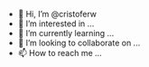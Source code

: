 - 👋 Hi, I’m @cristoferw
- 👀 I’m interested in ...
- 🌱 I’m currently learning ...
- 💞️ I’m looking to collaborate on ...
- 📫 How to reach me ...

<!---
cristoferw/cristoferw is a ✨ special ✨ repository because its `README.md` (this file) appears on your GitHub profile.
You can click the Preview link to take a look at your changes.
--->
